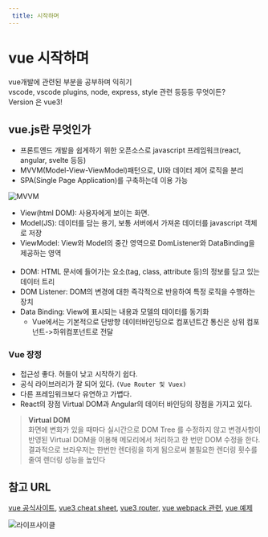 ```yaml
---
 title: 시작하며
---
```


# vue 시작하며 

vue개발에 관련된 부분을 공부하며 익히기<br>
vscode, vscode plugins, node, express, style 관련 등등등
무엇이든?<br>
Version 은 vue3!


## vue.js란 무엇인가
- 프론트엔드 개발을 쉽게하기 위한 오픈소스로 javascript 프레임워크(react, angular, svelte 등등)
- MVVM(Model-View-ViewModel)패턴으로, UI와 데이터 제어 로직을 분리
- SPA(Single Page Application)를 구축하는데 이용 가능

![MVVM](https://blog.kakaocdn.net/dn/cVeP4L/btrvZIubnnT/CZKbN7k7uHkvIssYIAgjWk/img.png)
- View(html DOM): 사용자에게 보이는 화면. 
- Model(JS): 데이터를 담는 용기, 보통 서버에서 가져온 데이터를 javascript 객체로 저장
- ViewModel: View와 Model의 중간 영역으로 DomListener와 DataBinding을 제공하는 영역
<br><br>
- DOM: HTML 문서에 들어가는 요소(tag, class, attribute 등)의 정보를 담고 있는 데이터 트리
- DOM Listener: DOM의 변경에 대한 즉각적으로 반응하여 특정 로직을 수행하는 장치
- Data Binding: View에 표시되는 내용과 모델의 데이터를 동기화
    - Vue에서는 기본적으로 단방향 데이터바인딩으로 컴포넌트간 통신은 상위 컴포넌트->하위컴포넌트로 전달

### Vue 장정
- 접근성 좋다. 허들이 낮고 시작하기 쉽다.
- 공식 라이브러리가 잘 되어 있다. `(Vue Router 및 Vuex)`
- 다른 프레임워크보다 유연하고 가볍다.
- React의 장점 Virtual DOM과 Angular의 데이터 바인딩의 장점을 가지고 있다.

> <b>Virtual DOM</b><br>
> 화면에 변화가 있을 때마다 실시간으로 DOM Tree 를 수정하지 않고 변경사항이 반영된 Virtual DOM을 이용해 메모리에서 처리하고 한 번만 DOM 수정을 한다. 결과적으로 브라우저는 한번만 렌더링을 하게 됨으로써 불필요한 렌더링 횟수를 줄여 렌더링 성능을 높인다



## 참고 URL
[vue 공식사이트](https://v3-docs.vuejs-korea.org/), [vue3 cheat sheet](https://learnvue.co/LearnVue-Vue-3-Cheatsheet.pdf), [vue3 router](https://v3.router.vuejs.org/kr/guide/#javascript), [vue webpack 관련](https://vuejs-templates.github.io/webpack/), [vue 예제](https://vuejsexamples.com/)

![라이프사이클](https://blog.kakaocdn.net/dn/pcpqp/btq8VGmoCdr/tLVBzrq9yDCBNSKAGZ3Bq1/img.png)